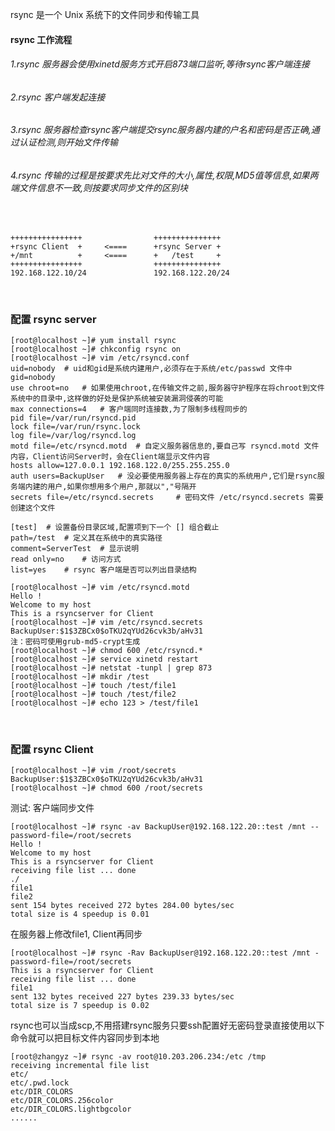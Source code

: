 rsync 是一个 Unix 系统下的文件同步和传输工具
<br>
#### rsync 工作流程

###### 1.rsync 服务器会使用xinetd服务方式开启873端口监听,等待rsync客户端连接
###### 2.rsync 客户端发起连接
###### 3.rsync 服务器检查rsync客户端提交rsync服务器内建的户名和密码是否正确,通过认证检测,则开始文件传输
###### 4.rsync 传输的过程是按要求先比对文件的大小,属性,权限,MD5值等信息,如果两端文件信息不一致,则按要求同步文件的区别块

<br>

```shell
++++++++++++++++                +++++++++++++++
+rsync Client  +     <====      +rsync Server +
+/mnt          +     <====      +   /test     +       
++++++++++++++++                +++++++++++++++
192.168.122.10/24               192.168.122.20/24
```

<br>

### 配置 rsync server
```shell
[root@localhost ~]# yum install rsync
[root@localhost ~]# chkconfig rsync on
[root@localhost ~]# vim /etc/rsyncd.conf
uid=nobody	# uid和gid是系统内建用户,必须存在于系统/etc/passwd 文件中
gid=nobody
use chroot=no	# 如果使用chroot,在传输文件之前,服务器守护程序在将chroot到文件系统中的目录中,这样做的好处是保护系统被安装漏洞侵袭的可能
max connections=4	# 客户端同时连接数,为了限制多线程同步的
pid file=/var/run/rsyncd.pid
lock file=/var/run/rsync.lock
log file=/var/log/rsyncd.log
motd file=/etc/rsyncd.motd	# 自定义服务器信息的,要自己写 rsyncd.motd 文件内容，Client访问Server时，会在Client端显示文件内容
hosts allow=127.0.0.1 192.168.122.0/255.255.255.0
auth users=BackupUser	# 没必要使用服务器上存在的真实的系统用户,它们是rsync服务端内建的用户,如果你想用多个用户,那就以","号隔开
secrets file=/etc/rsyncd.secrets	 # 密码文件 /etc/rsyncd.secrets 需要创建这个文件

[test]	# 设置备份目录区域,配置项到下一个 [] 组合截止
path=/test	# 定义其在系统中的真实路径
comment=ServerTest	# 显示说明
read only=no	# 访问方式   
list=yes	# rsync 客户端是否可以列出目录结构
```

```shell
[root@localhost ~]# vim /etc/rsyncd.motd
Hello !
Welcome to my host
This is a rsyncserver for Client
[root@localhost ~]# vim /etc/rsyncd.secrets 
BackupUser:$1$3ZBCx0$oTKU2qYUd26cvk3b/aHv31
注：密码可使用grub-md5-crypt生成
[root@localhost ~]# chmod 600 /etc/rsyncd.*
[root@localhost ~]# service xinetd restart
[root@localhost ~]# netstat -tunpl | grep 873
[root@localhost ~]# mkdir /test
[root@localhost ~]# touch /test/file1
[root@localhost ~]# touch /test/file2
[root@localhost ~]# echo 123 > /test/file1
```

<br>

### 配置 rsync Client
```shell
[root@localhost ~]# vim /root/secrets
BackupUser:$1$3ZBCx0$oTKU2qYUd26cvk3b/aHv31
[root@localhost ~]# chmod 600 /root/secrets
```

测试: 客户端同步文件
```shell
[root@localhost ~]# rsync -av BackupUser@192.168.122.20::test /mnt --password-file=/root/secrets
Hello !
Welcome to my host
This is a rsyncserver for Client
receiving file list ... done
./
file1
file2
sent 154 bytes received 272 bytes 284.00 bytes/sec
total size is 4 speedup is 0.01
```

在服务器上修改file1, Client再同步
```shell
[root@localhost ~]# rsync -Rav BackupUser@192.168.122.20::test /mnt -password-file=/root/secrets
This is a rsyncserver for Client
receiving file list ... done
file1
sent 132 bytes received 227 bytes 239.33 bytes/sec
total size is 7 speedup is 0.02
```

rsync也可以当成scp,不用搭建rsync服务只要ssh配置好无密码登录直接使用以下命令就可以把目标文件内容同步到本地
```shell
[root@zhangyz ~]# rsync -av root@10.203.206.234:/etc /tmp
receiving incremental file list
etc/
etc/.pwd.lock
etc/DIR_COLORS
etc/DIR_COLORS.256color
etc/DIR_COLORS.lightbgcolor
......
```
